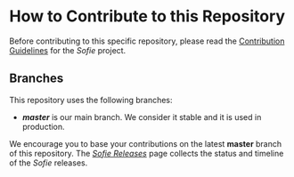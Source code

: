 # How to Contribute to this Repository

Before contributing to this specific repository, please read the [Contribution Guidelines](https://nrkno.github.io/sofie-core/docs/for-developers/contribution-guidelines) for the _Sofie_ project.


## Branches
This repository uses the following branches:

* **_master_** is our main branch. We consider it stable and it is used in production.

We encourage you to base your contributions on the latest **master** branch of this repository. The [_Sofie Releases_](https://nrkno.github.io/sofie-core/releases) page collects the status and timeline of the _Sofie_ releases.
